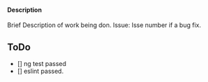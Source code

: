 #### Description
Brief Description of work being don.
Issue: Isse number if a bug fix.

## ToDo
- [] ng test passed
- [] eslint passed.
